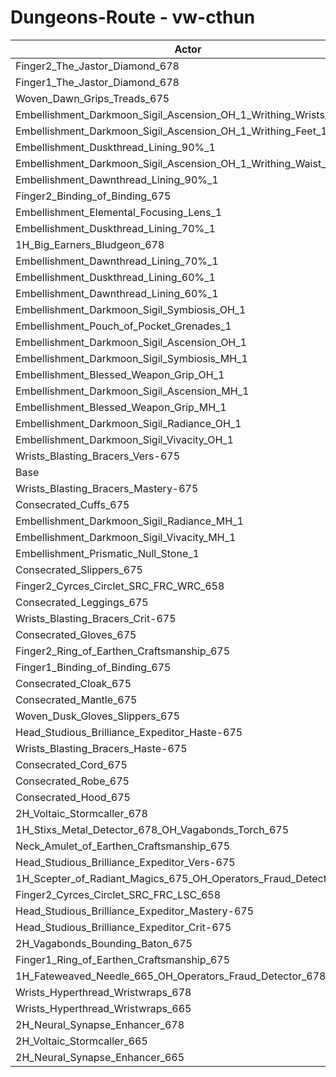 # Dungeons-Route - vw-cthun
| Actor | DPS | Increase |
|---|:---:|:---:|
|Finger2_The_Jastor_Diamond_678|2916933|1.02%|
|Finger1_The_Jastor_Diamond_678|2913520|0.90%|
|Woven_Dawn_Grips_Treads_675|2910039|0.78%|
|Embellishment_Darkmoon_Sigil_Ascension_OH_1_Writhing_Wrists_1|2909881|0.77%|
|Embellishment_Darkmoon_Sigil_Ascension_OH_1_Writhing_Feet_1|2909154|0.75%|
|Embellishment_Duskthread_Lining_90%_1|2905594|0.62%|
|Embellishment_Darkmoon_Sigil_Ascension_OH_1_Writhing_Waist_1|2905427|0.62%|
|Embellishment_Dawnthread_Lining_90%_1|2904246|0.58%|
|Finger2_Binding_of_Binding_675|2903706|0.56%|
|Embellishment_Elemental_Focusing_Lens_1|2902966|0.53%|
|Embellishment_Duskthread_Lining_70%_1|2900689|0.46%|
|1H_Big_Earners_Bludgeon_678|2900447|0.45%|
|Embellishment_Dawnthread_Lining_70%_1|2900130|0.44%|
|Embellishment_Duskthread_Lining_60%_1|2898677|0.39%|
|Embellishment_Dawnthread_Lining_60%_1|2897596|0.35%|
|Embellishment_Darkmoon_Sigil_Symbiosis_OH_1|2896888|0.32%|
|Embellishment_Pouch_of_Pocket_Grenades_1|2895624|0.28%|
|Embellishment_Darkmoon_Sigil_Ascension_OH_1|2895332|0.27%|
|Embellishment_Darkmoon_Sigil_Symbiosis_MH_1|2894123|0.23%|
|Embellishment_Blessed_Weapon_Grip_OH_1|2892982|0.19%|
|Embellishment_Darkmoon_Sigil_Ascension_MH_1|2892449|0.17%|
|Embellishment_Blessed_Weapon_Grip_MH_1|2890383|0.10%|
|Embellishment_Darkmoon_Sigil_Radiance_OH_1|2889266|0.06%|
|Embellishment_Darkmoon_Sigil_Vivacity_OH_1|2889096|0.05%|
|Wrists_Blasting_Bracers_Vers-675|2887832|0.01%|
|Base|2887547|0.00%|
|Wrists_Blasting_Bracers_Mastery-675|2886841|-0.02%|
|Consecrated_Cuffs_675|2886089|-0.05%|
|Embellishment_Darkmoon_Sigil_Radiance_MH_1|2886056|-0.05%|
|Embellishment_Darkmoon_Sigil_Vivacity_MH_1|2885955|-0.06%|
|Embellishment_Prismatic_Null_Stone_1|2885937|-0.06%|
|Consecrated_Slippers_675|2885534|-0.07%|
|Finger2_Cyrces_Circlet_SRC_FRC_WRC_658|2885147|-0.08%|
|Consecrated_Leggings_675|2884571|-0.10%|
|Wrists_Blasting_Bracers_Crit-675|2884524|-0.10%|
|Consecrated_Gloves_675|2884515|-0.10%|
|Finger2_Ring_of_Earthen_Craftsmanship_675|2884004|-0.12%|
|Finger1_Binding_of_Binding_675|2882966|-0.16%|
|Consecrated_Cloak_675|2882571|-0.17%|
|Consecrated_Mantle_675|2882432|-0.18%|
|Woven_Dusk_Gloves_Slippers_675|2882250|-0.18%|
|Head_Studious_Brilliance_Expeditor_Haste-675|2882018|-0.19%|
|Wrists_Blasting_Bracers_Haste-675|2881608|-0.21%|
|Consecrated_Cord_675|2881158|-0.22%|
|Consecrated_Robe_675|2880924|-0.23%|
|Consecrated_Hood_675|2880143|-0.26%|
|2H_Voltaic_Stormcaller_678|2879722|-0.27%|
|1H_Stixs_Metal_Detector_678_OH_Vagabonds_Torch_675|2879428|-0.28%|
|Neck_Amulet_of_Earthen_Craftsmanship_675|2879154|-0.29%|
|Head_Studious_Brilliance_Expeditor_Vers-675|2876947|-0.37%|
|1H_Scepter_of_Radiant_Magics_675_OH_Operators_Fraud_Detector_678|2876857|-0.37%|
|Finger2_Cyrces_Circlet_SRC_FRC_LSC_658|2873698|-0.48%|
|Head_Studious_Brilliance_Expeditor_Mastery-675|2873224|-0.50%|
|Head_Studious_Brilliance_Expeditor_Crit-675|2870829|-0.58%|
|2H_Vagabonds_Bounding_Baton_675|2869151|-0.64%|
|Finger1_Ring_of_Earthen_Craftsmanship_675|2861734|-0.89%|
|1H_Fateweaved_Needle_665_OH_Operators_Fraud_Detector_678|2849065|-1.33%|
|Wrists_Hyperthread_Wristwraps_678|2848840|-1.34%|
|Wrists_Hyperthread_Wristwraps_665|2839459|-1.67%|
|2H_Neural_Synapse_Enhancer_678|2826388|-2.12%|
|2H_Voltaic_Stormcaller_665|2802235|-2.95%|
|2H_Neural_Synapse_Enhancer_665|2754684|-4.60%|
